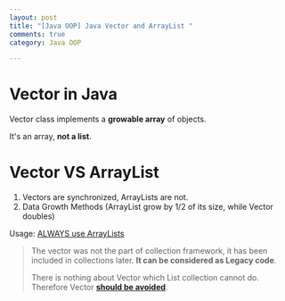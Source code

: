 ```yaml
---
layout: post
title: "[Java OOP] Java Vector and ArrayList "
comments: true
category: Java OOP

---
```


# Vector in Java

Vector class implements a __growable array__ of objects. 

It's an array, __not a list__. 

# Vector VS ArrayList

1. Vectors are synchronized, ArrayLists are not.
1. Data Growth Methods (ArrayList grow by 1/2 of its size, while Vector doubles)

Usage: [ALWAYS use ArrayLists](http://stackoverflow.com/a/2986307)

> The vector was not the part of collection framework, it has been included in collections later. __It can be considered as Legacy code__. 
>
> There is nothing about Vector which List collection cannot do. Therefore Vector __[should be avoided](http://beginnersbook.com/2013/12/difference-between-arraylist-and-vector-in-java/)__.
